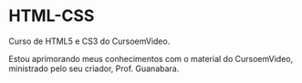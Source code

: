 # HTML-CSS
 Curso de HTML5 e CS3 do CursoemVideo.

 Estou aprimorando meus conhecimentos com o material do CursoemVideo, ministrado pelo seu criador, Prof. Guanabara.
